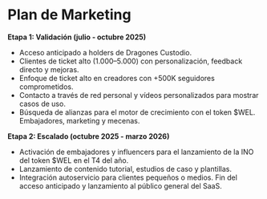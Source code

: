 # Plan de Marketing

**Etapa 1: Validación (julio - octubre 2025)**
* Acceso anticipado a holders de Dragones Custodio. 
* Clientes de ticket alto (1.000$–5.000$) con personalización, feedback directo y mejoras. 
* Enfoque de ticket alto en creadores con +500K seguidores comprometidos. 
* Contacto a través de red personal y vídeos personalizados para mostrar casos de uso. 
* Búsqueda de alianzas para el motor de crecimiento con el token $WEL. Embajadores, marketing y mecenas.

**Etapa 2: Escalado (octubre 2025 - marzo 2026)**
* Activación de embajadores y influencers para el lanzamiento de la INO del token $WEL en el T4 del año. 
* Lanzamiento de contenido tutorial, estudios de caso y plantillas. 
* Integración autoservicio para clientes pequeños o medios. Fin del acceso anticipado y lanzamiento al público general del SaaS.